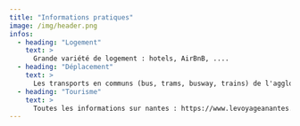 ```yaml
---
title: "Informations pratiques"
image: /img/header.png
infos:
  - heading: "Logement"
    text: >
      Grande variété de logement : hotels, AirBnB, ....
  - heading: "Déplacement"
    text: >
      Les transports en communs (bus, trams, busway, trains) de l'agglomération nantaise sont gratuits le weekend. Profitez-en !
  - heading: "Tourisme"
    text: >
      Toutes les informations sur nantes : https://www.levoyageanantes.fr/
---
```

